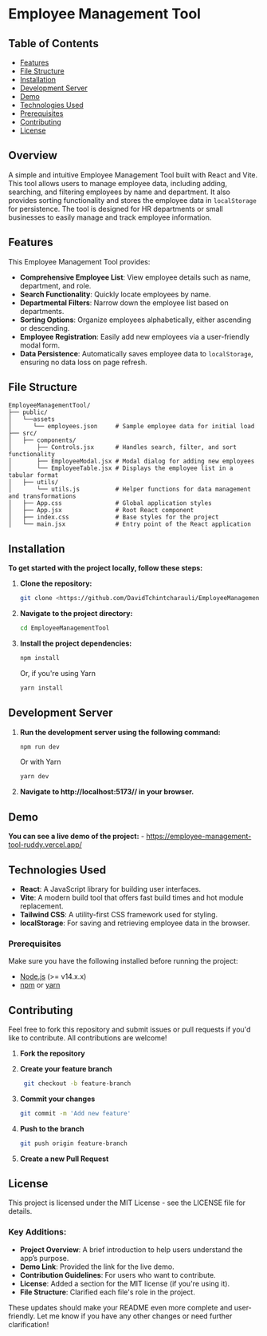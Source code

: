 # Employee Management Tool
## Table of Contents
- [Features](#features)
- [File Structure](#file-structure)
- [Installation](#installation)
- [Development Server](#development-server)
- [Demo](#demo)
- [Technologies Used](#technologies-used)
- [Prerequisites](#prerequisites)
- [Contributing](#contributing)
- [License](#license)

## Overview
A simple and intuitive Employee Management Tool built with React and Vite. This tool allows users to manage employee data, including adding, searching, and filtering employees by name and department. It also provides sorting functionality and stores the employee data in `localStorage` for persistence. The tool is designed for HR departments or small businesses to easily manage and track employee information.

## Features
This Employee Management Tool provides:
- **Comprehensive Employee List**: View employee details such as name, department, and role.
- **Search Functionality**: Quickly locate employees by name.
- **Departmental Filters**: Narrow down the employee list based on departments.
- **Sorting Options**: Organize employees alphabetically, either ascending or descending.
- **Employee Registration**: Easily add new employees via a user-friendly modal form.
- **Data Persistence**: Automatically saves employee data to `localStorage`, ensuring no data loss on page refresh.


## File Structure

  ```plaintext
EmployeeManagementTool/
├── public/
│   └──assets
│      └── employees.json     # Sample employee data for initial load
├── src/
│   ├── components/
│       ├── Controls.jsx      # Handles search, filter, and sort functionality
│       ├── EmployeeModal.jsx # Modal dialog for adding new employees
│       └── EmployeeTable.jsx # Displays the employee list in a tabular format
│   ├── utils/
│       └── utils.js          # Helper functions for data management and transformations
│   ├── App.css               # Global application styles
│   ├── App.jsx               # Root React component
│   ├── index.css             # Base styles for the project
│   └── main.jsx              # Entry point of the React application
```
## Installation

**To get started with the project locally, follow these steps:**

1. **Clone the repository:**

    ```bash 
    git clone <https://github.com/DavidTchintcharauli/EmployeeManagementTool.git>
    ```

2. **Navigate to the project directory:**

    ```bash
    cd EmployeeManagementTool
    ```

3. **Install the project dependencies:**
   ```bash
   npm install
   ```
   Or, if you're using Yarn 
   ```bash
   yarn install
   ```

## Development Server
  1. **Run the development server using the following command:**
  
     ```bash
     npm run dev
     ```
     Or with Yarn
     ```bash
     yarn dev
     ```
  2. **Navigate to http://localhost:5173// in your browser.**

## Demo
  **You can see a live demo of the project:** 
    - <https://employee-management-tool-ruddy.vercel.app/>

## Technologies Used
- **React**: A JavaScript library for building user interfaces.
- **Vite**: A modern build tool that offers fast build times and hot module replacement.
- **Tailwind CSS**: A utility-first CSS framework used for styling.
- **localStorage**: For saving and retrieving employee data in the browser.

### Prerequisites

Make sure you have the following installed before running the project:
- [Node.js](https://nodejs.org/) (>= v14.x.x)
- [npm](https://www.npmjs.com/) or [yarn](https://yarnpkg.com/)

## Contributing
 Feel free to fork this repository and submit issues or pull requests if you'd like to contribute. All contributions are welcome! 
  1. **Fork the repository**
  2. **Create your feature branch**
  
      ```bash
       git checkout -b feature-branch
      ```
  3. **Commit your changes**
     
      ```bash
      git commit -m 'Add new feature'
      ```
  4. **Push to the branch**
     
      ```bash
      git push origin feature-branch
      ```
  5. **Create a new Pull Request**

## License

This project is licensed under the MIT License - see the LICENSE file for details.

### Key Additions:
- **Project Overview**: A brief introduction to help users understand the app’s purpose.
- **Demo Link**: Provided the link for the live demo.
- **Contribution Guidelines**: For users who want to contribute.
- **License**: Added a section for the MIT license (if you're using it).
- **File Structure**: Clarified each file's role in the project.

These updates should make your README even more complete and user-friendly. Let me know if you have any other changes or need further clarification!

